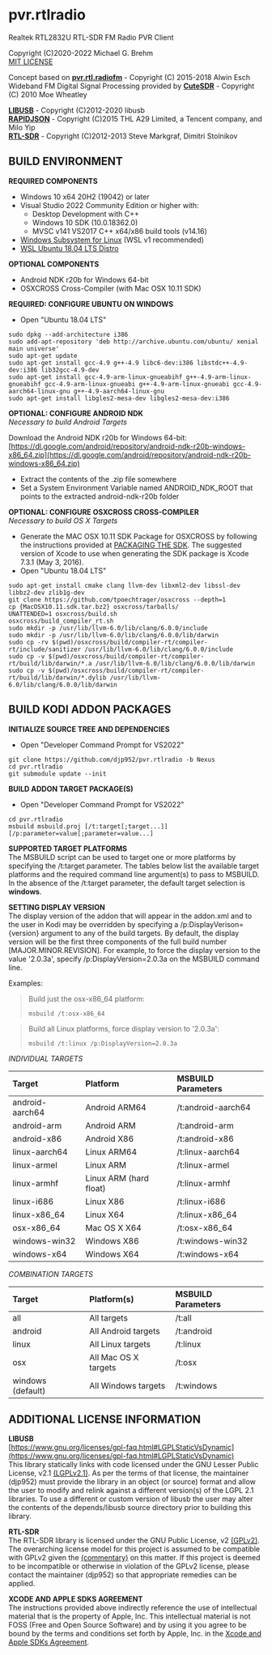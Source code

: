 # __pvr.rtlradio__  

Realtek RTL2832U RTL-SDR FM Radio PVR Client   
   
Copyright (C)2020-2022 Michael G. Brehm    
[MIT LICENSE](https://opensource.org/licenses/MIT)   
   
Concept based on [__pvr.rtl.radiofm__](https://github.com/AlwinEsch/pvr.rtl.radiofm) - Copyright (C) 2015-2018 Alwin Esch   
Wideband FM Digital Signal Processing provided by [__CuteSDR__](https://sourceforge.net/projects/cutesdr/) - Copyright (C) 2010 Moe Wheatley   
   
[__LIBUSB__](https://libusb.info/) - Copyright (C)2012-2020 libusb   
[__RAPIDJSON__](https://rapidjson.org/) - Copyright (C)2015 THL A29 Limited, a Tencent company, and Milo Yip   
[__RTL-SDR__](https://osmocom.org/projects/rtl-sdr/wiki/Rtl-sdr/) - Copyright (C)2012-2013 Steve Markgraf, Dimitri Stolnikov   
   
## BUILD ENVIRONMENT
**REQUIRED COMPONENTS**   
* Windows 10 x64 20H2 (19042) or later   
* Visual Studio 2022 Community Edition or higher with:    
     * Desktop Development with C++   
     * Windows 10 SDK (10.0.18362.0)
     * MVSC v141 VS2017 C++ x64/x86 build tools (v14.16)
* [Windows Subsystem for Linux](https://docs.microsoft.com/en-us/windows/wsl/install-win10) (WSL v1 recommended)   
* [WSL Ubuntu 18.04 LTS Distro](https://www.microsoft.com/store/productId/9N9TNGVNDL3Q)   

**OPTIONAL COMPONENTS**   
* Android NDK r20b for Windows 64-bit   
* OSXCROSS Cross-Compiler (with Mac OSX 10.11 SDK)   
   
**REQUIRED: CONFIGURE UBUNTU ON WINDOWS**   
* Open "Ubuntu 18.04 LTS"   
```
sudo dpkg --add-architecture i386
sudo add-apt-repository 'deb http://archive.ubuntu.com/ubuntu/ xenial main universe'
sudo apt-get update
sudo apt-get install gcc-4.9 g++-4.9 libc6-dev:i386 libstdc++-4.9-dev:i386 lib32gcc-4.9-dev
sudo apt-get install gcc-4.9-arm-linux-gnueabihf g++-4.9-arm-linux-gnueabihf gcc-4.9-arm-linux-gnueabi g++-4.9-arm-linux-gnueabi gcc-4.9-aarch64-linux-gnu g++-4.9-aarch64-linux-gnu
sudo apt-get install libgles2-mesa-dev libgles2-mesa-dev:i386
```
   
**OPTIONAL: CONFIGURE ANDROID NDK**   
*Necessary to build Android Targets*   
   
Download the Android NDK r20b for Windows 64-bit:    
[https://dl.google.com/android/repository/android-ndk-r20b-windows-x86_64.zip](https://dl.google.com/android/repository/android-ndk-r20b-windows-x86_64.zip)   

* Extract the contents of the .zip file somewhere   
* Set a System Environment Variable named ANDROID_NDK_ROOT that points to the extracted android-ndk-r20b folder
   
**OPTIONAL: CONFIGURE OSXCROSS CROSS-COMPILER**   
*Necessary to build OS X Targets*   

* Generate the MAC OSX 10.11 SDK Package for OSXCROSS by following the instructions provided at [PACKAGING THE SDK](https://github.com/tpoechtrager/osxcross#packaging-the-sdk).  The suggested version of Xcode to use when generating the SDK package is Xcode 7.3.1 (May 3, 2016).
* Open "Ubuntu 18.04 LTS"   
```
sudo apt-get install cmake clang llvm-dev libxml2-dev libssl-dev libbz2-dev zlib1g-dev
git clone https://github.com/tpoechtrager/osxcross --depth=1
cp {MacOSX10.11.sdk.tar.bz2} osxcross/tarballs/
UNATTENDED=1 osxcross/build.sh
osxcross/build_compiler_rt.sh
sudo mkdir -p /usr/lib/llvm-6.0/lib/clang/6.0.0/include
sudo mkdir -p /usr/lib/llvm-6.0/lib/clang/6.0.0/lib/darwin
sudo cp -rv $(pwd)/osxcross/build/compiler-rt/compiler-rt/include/sanitizer /usr/lib/llvm-6.0/lib/clang/6.0.0/include
sudo cp -v $(pwd)/osxcross/build/compiler-rt/compiler-rt/build/lib/darwin/*.a /usr/lib/llvm-6.0/lib/clang/6.0.0/lib/darwin
sudo cp -v $(pwd)/osxcross/build/compiler-rt/compiler-rt/build/lib/darwin/*.dylib /usr/lib/llvm-6.0/lib/clang/6.0.0/lib/darwin
```
   
## BUILD KODI ADDON PACKAGES
**INITIALIZE SOURCE TREE AND DEPENDENCIES**
* Open "Developer Command Prompt for VS2022"   
```
git clone https://github.com/djp952/pvr.rtlradio -b Nexus
cd pvr.rtlradio
git submodule update --init
```
   
**BUILD ADDON TARGET PACKAGE(S)**   
* Open "Developer Command Prompt for VS2022"   
```
cd pvr.rtlradio
msbuild msbuild.proj [/t:target[;target...]] [/p:parameter=value[;parameter=value...]
```
   
**SUPPORTED TARGET PLATFORMS**   
The MSBUILD script can be used to target one or more platforms by specifying the /t:target parameter.  The tables below list the available target platforms and the required command line argument(s) to pass to MSBUILD.  In the absence of the /t:target parameter, the default target selection is **windows**.
   
**SETTING DISPLAY VERSION**   
The display version of the addon that will appear in the addon.xml and to the user in Kodi may be overridden by specifying a /p:DisplayVerison={version} argument to any of the build targets.  By default, the display version will be the first three components of the full build number \[MAJOR.MINOR.REVISION\].  For example, to force the display version to the value '2.0.3a', specify /p:DisplayVersion=2.0.3a on the MSBUILD command line.
   
Examples:   
   
> Build just the osx-x86\_64 platform:   
> ```
>msbuild /t:osx-x86_64
> ```
   
> Build all Linux platforms, force display version to '2.0.3a':   
> ```
> msbuild /t:linux /p:DisplayVersion=2.0.3a
> ```
   
*INDIVIDUAL TARGETS*    
   
| Target | Platform | MSBUILD Parameters |
| :-- | :-- | :-- |
| android-aarch64 | Android ARM64 | /t:android-aarch64 |
| android-arm | Android ARM | /t:android-arm |
| android-x86 | Android X86 | /t:android-x86 |
| linux-aarch64 | Linux ARM64 | /t:linux-aarch64 |
| linux-armel | Linux ARM | /t:linux-armel |
| linux-armhf | Linux ARM (hard float) | /t:linux-armhf |
| linux-i686 | Linux X86 | /t:linux-i686 |
| linux-x86\_64 | Linux X64 | /t:linux-x86\_64 |
| osx-x86\_64 | Mac OS X X64 | /t:osx-x86\_64 |
| windows-win32 | Windows X86 | /t:windows-win32 |
| windows-x64 | Windows X64 | /t:windows-x64 |
   
*COMBINATION TARGETS*   
   
| Target | Platform(s) | MSBUILD Parameters |
| :-- | :-- | :-- |
| all | All targets | /t:all |
| android | All Android targets | /t:android |
| linux | All Linux targets | /t:linux |
| osx | All Mac OS X targets | /t:osx |
| windows (default) | All Windows targets | /t:windows |
   
## ADDITIONAL LICENSE INFORMATION
   
**LIBUSB**   
[https://www.gnu.org/licenses/gpl-faq.html#LGPLStaticVsDynamic](https://www.gnu.org/licenses/gpl-faq.html#LGPLStaticVsDynamic)   
This library statically links with code licensed under the GNU Lesser Public License, v2.1 [(LGPLv2.1)](https://www.gnu.org/licenses/old-licenses/lgpl-2.1.en.html).  As per the terms of that license, the maintainer (djp952) must provide the library in an object (or source) format and allow the user to modify and relink against a different version(s) of the LGPL 2.1 libraries.  To use a different or custom version of libusb the user may alter the contents of the depends/libusb source directory prior to building this library.   
   
**RTL-SDR**   
The RTL-SDR library is licensed under the GNU Public License, v2 [(GPLv2)](https://www.gnu.org/licenses/old-licenses/gpl-2.0.html). The overarching license model for this project is assumed to be compatible with GPLv2 given the [(commentary)](https://www.gnu.org/licenses/license-list.en.html#GPLCompatibleLicenses) on this matter. If this project is deemed to be incompatible or otherwise in violation of the GPLv2 license, please contact the maintainer (djp952) so that appropriate remedies can be applied.
   
**XCODE AND APPLE SDKS AGREEMENT**   
The instructions provided above indirectly reference the use of intellectual material that is the property of Apple, Inc.  This intellectual material is not FOSS (Free and Open Source Software) and by using it you agree to be bound by the terms and conditions set forth by Apple, Inc. in the [Xcode and Apple SDKs Agreement](https://www.apple.com/legal/sla/docs/xcode.pdf).

